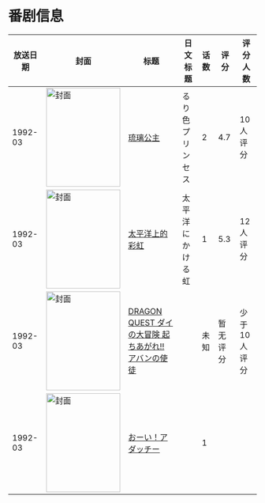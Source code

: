 # 番剧信息

|放送日期|封面|标题|日文标题|话数|评分|评分人数|
|---|---|---|---|---|---|---|
|1992-03|<img src="//lain.bgm.tv/pic/cover/c/69/34/104566_ZofAZ.jpg" alt="封面" style="width:150px;height:200px;object-fit:cover;">|[琉璃公主](https://bangumi.tv/subject/104566)|るり色プリンセス|2|4.7|10人评分|
|1992-03|<img src="//lain.bgm.tv/pic/cover/c/bb/e3/103181_555K6.jpg" alt="封面" style="width:150px;height:200px;object-fit:cover;">|[太平洋上的彩虹](https://bangumi.tv/subject/103181)|太平洋にかける虹|1|5.3|12人评分|
|1992-03|<img src="//lain.bgm.tv/pic/cover/c/2e/ce/317749_hg1LV.jpg" alt="封面" style="width:150px;height:200px;object-fit:cover;">|[DRAGON QUEST ダイの大冒険 起ちあがれ!! アバンの使徒](https://bangumi.tv/subject/317749)||未知|暂无评分|少于10人评分|
|1992-03|<img src="//lain.bgm.tv/pic/cover/c/09/aa/310060_XV8jz.jpg" alt="封面" style="width:150px;height:200px;object-fit:cover;">|[おーい！アダッチー](https://bangumi.tv/subject/310060)||1|||

